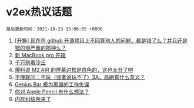 # v2ex热议话题

`最后更新时间：2021-10-23 15:06:05 +0800`

1. [[开撕] 现在在 github 开源项目上不回答别人的问题，都是错了么？并且还是错的很严重的那种么？](https://www.v2ex.com/t/809868)
1. [新 MacBook pro 开箱](https://www.v2ex.com/t/809961)
1. [千万别看沙丘](https://www.v2ex.com/t/809939)
1. [爆料说 M2 AIR 的屏幕边框是白色的，这也太丑了吧](https://www.v2ex.com/t/809837)
1. [不懂就问：不玩（或者说玩不了）3A，高刷有什么意义？](https://www.v2ex.com/t/809884)
1. [Genius Bar 极为离谱的工作失误](https://www.v2ex.com/t/809944)
1. [你对 Apple Pencil 有什么想法？](https://www.v2ex.com/t/809863)
1. [内存纠结帝来了](https://www.v2ex.com/t/809880)

